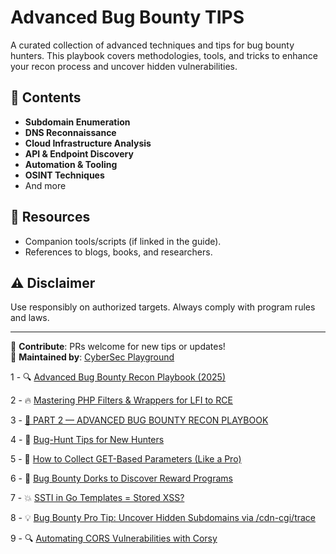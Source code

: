 # Advanced Bug Bounty TIPS

A curated collection of advanced techniques and tips for bug bounty hunters. This playbook covers methodologies, tools, and tricks to enhance your recon process and uncover hidden vulnerabilities.

## 📌 Contents
- **Subdomain Enumeration**  
- **DNS Reconnaissance**  
- **Cloud Infrastructure Analysis**  
- **API & Endpoint Discovery**  
- **Automation & Tooling**  
- **OSINT Techniques**
- And more

## 🔗 Resources
- Companion tools/scripts (if linked in the guide).
- References to blogs, books, and researchers.

## ⚠️ Disclaimer
Use responsibly on authorized targets. Always comply with program rules and laws.

---

📝 **Contribute**: PRs welcome for new tips or updates!  
🔎 **Maintained by**: [CyberSec Playground](https://github.com/cybersecplayground)

1 - 🔍 [Advanced Bug Bounty Recon Playbook (2025)](https://github.com/cybersecplayground/bugbounty-Tips-and-Tricks/blob/main/TIPS/Advanced-Bug-Bounty-Recon%20-Playbook.md)

2 - 🔥 [Mastering PHP Filters & Wrappers for LFI to RCE](https://github.com/cybersecplayground/bugbounty-Tips-and-Tricks/blob/main/TIPS/Mastering-PHP-Filters.md)

3 - [🚨 PART 2 — ADVANCED BUG BOUNTY RECON PLAYBOOK](https://github.com/cybersecplayground/bugbounty-Tips-and-Tricks/blob/main/TIPS/Advanced-Bug-Bounty-Recon%20-Playbook-Part-2.md)

4 - 🐞 [Bug-Hunt Tips for New Hunters](https://github.com/cybersecplayground/bugbounty-Tips-and-Tricks/blob/main/TIPS/bug_hunt_admin_panel_recon.md)

5 - 🧩 [How to Collect GET-Based Parameters (Like a Pro)](https://github.com/cybersecplayground/bugbounty-Tips-and-Tricks/blob/main/TIPS/get_parameters_recon.md)

6 - 🧠 [Bug Bounty Dorks to Discover Reward Programs](https://github.com/cybersecplayground/bugbounty-Tips-and-Tricks/blob/main/TIPS/Bug_Bounty_Dorks.md)

7 - 💥 [SSTI in Go Templates = Stored XSS?](https://github.com/cybersecplayground/bugbounty-Tips-and-Tricks/blob/main/TIPS/Stored-XSS-via-Go-SSTI.md)

8 - 💡 [Bug Bounty Pro Tip: Uncover Hidden Subdomains via /cdn-cgi/trace](https://github.com/cybersecplayground/bugbounty-Tips-and-Tricks/blob/main/TIPS/cdn-cgi-trace-recon-method.md)

9 - 🔍 [Automating CORS Vulnerabilities with Corsy](https://github.com/cybersecplayground/bugbounty-Tips-and-Tricks/blob/main/TIPS/Automating-Cors-Corsy.md)



